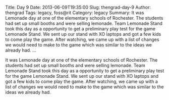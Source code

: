 Title: Day 9
Date: 2013-06-09T19:35:00
Slug: thengrad-day-9
Author: thengrad
Tags: legacy, foss@rit
Category: legacy
Summary: It was Lemonade day at one of the elementary schools of Rochester. The students had set up small booths and were selling lemonade. Team Lemonade Stand took this day as a opportunity to get a preliminary play test for the game Lemonade Stand. We sent up our stand with XO laptops and got a few kids to come play the game. After watching, we came up with a list of changes we would need to make to the game which was similar to the ideas we already had.   ... 

It was Lemonade day at one of the elementary schools of Rochester. The
students had set up small booths and were selling lemonade. Team Lemonade
Stand took this day as a opportunity to get a preliminary play test for the
game Lemonade Stand. We sent up our stand with XO laptops and got a few kids
to come play the game. After watching, we came up with a list of changes we
would need to make to the game which was similar to the ideas we already had.


